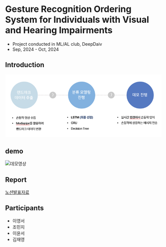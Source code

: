 # Gesture Recognition Ordering System for Individuals with Visual and Hearing Impairments	
* Project conducted in ML/AL club, DeepDaiv
* Sep, 2024 - Oct, 2024
## Introduction
![process](https://github.com/monator16/handPose_recognition/blob/main/image.png)

## demo
![데모영상](https://github.com/user-attachments/assets/d0128874-592c-415a-8c70-91309b0d10ab)

## Report
[노션발표자료](https://determined-biplane-ee5.notion.site/137cb5342f8d808c92dddf6070254745?pvs=4)

## Participants
 * 이영서
 * 조민지
 * 이윤서
 * 김재영



